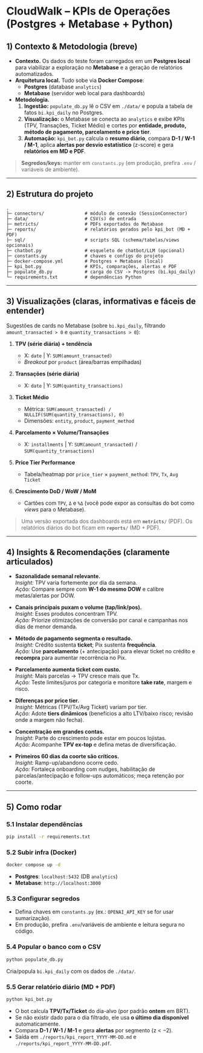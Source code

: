 # CloudWalk – KPIs de Operações (Postgres + Metabase + Python)

## 1) Contexto & Metodologia (breve)

- **Contexto.** Os dados do teste foram carregados em um **Postgres local** para viabilizar a exploração no **Metabase** e a geração de relatórios automatizados.
- **Arquitetura local.** Tudo sobe via **Docker Compose**:
  - **Postgres** (database `analytics`)
  - **Metabase** (servidor web local para dashboards)
- **Metodologia.**
  1) **Ingestão:** `populate_db.py` lê o CSV em `./data/` e popula a tabela de fatos `bi.kpi_daily` no Postgres.  
  2) **Visualização:** o Metabase se conecta ao `analytics` e exibe KPIs (TPV, Transações, Ticket Médio) e cortes por **entidade, produto, método de pagamento, parcelamento e price tier**.  
  3) **Automação:** `kpi_bot.py` calcula o **resumo diário**, compara **D-1 / W-1 / M-1**, aplica **alertas por desvio estatístico** (z-score) e gera **relatórios em MD e PDF**.

> **Segredos/keys:** manter em `constants.py` (em produção, prefira `.env` / variáveis de ambiente).

---

## 2) Estrutura do projeto

```
.
├─ connectors/               # módulo de conexão (SessionConnector)
├─ data/                     # CSV(s) de entrada
├─ metricts/                 # PDFs exportados do Metabase
├─ reports/                  # relatórios gerados pelo kpi_bot (MD + PDF)
├─ sql/                      # scripts SQL (schema/tabelas/views opcionais)
├─ chatbot.py                # esqueleto de chatbot/LLM (opcional)
├─ constants.py              # chaves e configs do projeto
├─ docker-compose.yml        # Postgres + Metabase (local)
├─ kpi_bot.py                # KPIs, comparações, alertas e PDF
├─ populate_db.py            # carga do CSV -> Postgres (bi.kpi_daily)
└─ requirements.txt          # dependências Python
```

---

## 3) Visualizações (claras, informativas e fáceis de entender)

Sugestões de cards no Metabase (sobre `bi.kpi_daily`, filtrando `amount_transacted > 0` e `quantity_transactions > 0`):

1. **TPV (série diária) + tendência**  
   - X: `date` | Y: `SUM(amount_transacted)`  
   - *Breakout* por `product` (área/barras empilhadas)

2. **Transações (série diária)**  
   - X: `date` | Y: `SUM(quantity_transactions)`

3. **Ticket Médio**  
   - Métrica: `SUM(amount_transacted) / NULLIF(SUM(quantity_transactions), 0)`  
   - Dimensões: `entity`, `product`, `payment_method`

4. **Parcelamento × Volume/Transações**  
   - X: `installments` | Y: `SUM(amount_transacted)` / `SUM(quantity_transactions)`

5. **Price Tier Performance**  
   - Tabela/heatmap por `price_tier` × `payment_method`: `TPV`, `Tx`, `Avg Ticket`

6. **Crescimento DoD / WoW / MoM**  
   - Cartões com `TPV`, `Δ` e `%Δ` (você pode expor as consultas do bot como *views* para o Metabase).

> Uma versão exportada dos dashboards está em **`metricts/`** (PDF). Os relatórios diários do bot ficam em **`reports/`** (MD + PDF).

---

## 4) Insights & Recomendações (claramente articulados)

- **Sazonalidade semanal relevante.**  
  *Insight:* TPV varia fortemente por dia da semana.  
  *Ação:* Compare sempre com **W-1 do mesmo DOW** e calibre metas/alertas por DOW.

- **Canais principais puxam o volume (tap/link/pos).**  
  *Insight:* Esses produtos concentram TPV.  
  *Ação:* Priorize otimizações de conversão por canal e campanhas nos dias de menor demanda.

- **Método de pagamento segmenta o resultado.**  
  *Insight:* Crédito sustenta **ticket**; Pix sustenta **frequência**.  
  *Ação:* Use **parcelamento** (+ antecipação) para elevar ticket no crédito e **recompra** para aumentar recorrência no Pix.

- **Parcelamento aumenta ticket com custo.**  
  *Insight:* Mais parcelas → TPV cresce mais que Tx.  
  *Ação:* Teste limites/juros por categoria e monitore **take rate**, margem e risco.

- **Diferenças por price tier.**  
  *Insight:* Métricas (TPV/Tx/Avg Ticket) variam por tier.  
  *Ação:* Adote **tiers dinâmicos** (benefícios a alto LTV/baixo risco; revisão onde a margem não fecha).

- **Concentração em grandes contas.**  
  *Insight:* Parte do crescimento pode estar em poucos lojistas.  
  *Ação:* Acompanhe **TPV ex-top** e defina metas de diversificação.

- **Primeiros 60 dias da coorte são críticos.**  
  *Insight:* Ramp-up/abandono ocorre cedo.  
  *Ação:* Fortaleça onboarding com nudges, habilitação de parcelas/antecipação e follow-ups automáticos; meça retenção por coorte.

---

## 5) Como rodar

### 5.1 Instalar dependências
```bash
pip install -r requirements.txt
```

### 5.2 Subir infra (Docker)
```bash
docker compose up -d
```
- **Postgres**: `localhost:5432` (DB `analytics`)  
- **Metabase**: `http://localhost:3000`

### 5.3 Configurar segredos
- Defina chaves em `constants.py` (ex.: `OPENAI_API_KEY` se for usar sumarização).  
- Em produção, prefira `.env`/variáveis de ambiente e leitura segura no código.

### 5.4 Popular o banco com o CSV
```bash
python populate_db.py
```
Cria/popula `bi.kpi_daily` com os dados de `./data/`.

### 5.5 Gerar relatório diário (MD + PDF)
```bash
python kpi_bot.py
```
- O bot calcula **TPV/Tx/Ticket** do dia-alvo (por padrão **ontem** em BRT).  
- Se não existir dado para o dia filtrado, ele usa **o último dia disponível** automaticamente.  
- Compara **D-1 / W-1 / M-1** e gera **alertas** por segmento (z < −2).  
- Saída em `./reports/kpi_report_YYYY-MM-DD.md` e `./reports/kpi_report_YYYY-MM-DD.pdf`.


